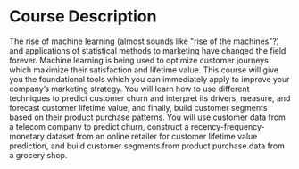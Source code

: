 # Course Description
The rise of machine learning (almost sounds like "rise of the machines"?) and applications of statistical methods to marketing 
have changed the field forever. Machine learning is being used to optimize customer journeys which maximize their satisfaction 
and lifetime value. This course will give you the foundational tools which you can immediately apply to improve your company’s 
marketing strategy. You will learn how to use different techniques to predict customer churn and interpret its drivers, measure, 
and forecast customer lifetime value, and finally, build customer segments based on their product purchase patterns. You will use 
customer data from a telecom company to predict churn, construct a recency-frequency-monetary dataset from an online retailer for 
customer lifetime value prediction, and build customer segments from product purchase data from a grocery shop.

